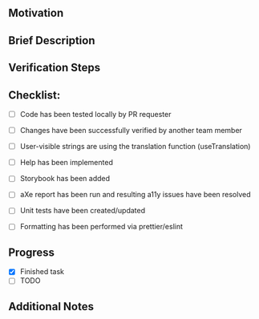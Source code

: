 ## Motivation
<!-- Add references to relevant tickets, issues, or design specs and/or a short description of what motivated you to do it. -->

## Brief Description
<!-- Add a short answer for: 
What was done in this PR? (e.g Don't allow users has access to the feature X.)
Why it was done? (e.g The feature X was deprecated.)
How it was done? (e.g By removing this feature from ... OR By removing just the button but not its implementation ... )
-->

## Verification Steps
<!--
Add the steps required to check this change. Following an example.

1. Go to `XX >> YY >> SS`
2. Create a new item `N` with the info `X`
3. Try to edit this item
4. Check if in the left menu the feature X is not so long present.
-->

## Checklist:

- [ ] Code has been tested locally by PR requester
- [ ] Changes have been successfully verified by another team member
- [ ] User-visible strings are using the translation function (useTranslation)
- [ ] Help has been implemented
- [ ] Storybook has been added
- [ ] aXe report has been run and resulting a11y issues have been resolved
- [ ] Unit tests have been created/updated
- [ ] Formatting has been performed via prettier/eslint


## Progress

- [x] Finished task
- [ ] TODO

## Additional Notes

<!-- 
Add images and/or .gifs to illustrate what was changed if this pull request modifies the appearance/output of something presented to the users. 
-->
